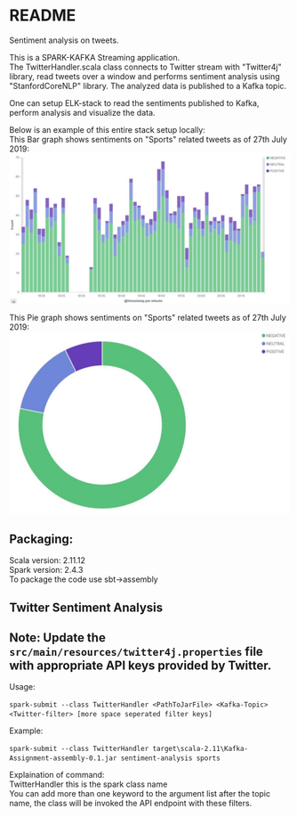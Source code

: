 README
======

Sentiment analysis on tweets.

This is a SPARK-KAFKA Streaming application.\
The TwitterHandler.scala class connects to Twitter stream with "Twitter4j" library, 
read tweets over a window and performs sentiment analysis using "StanfordCoreNLP" library.
The analyzed data is published to a Kafka topic.

One can setup ELK-stack to read the sentiments published to Kafka, perform analysis and 
visualize the data.

Below is an example of this entire stack setup locally:\
This Bar graph shows sentiments on "Sports" related tweets as of 27th July 2019:\
![alt text](https://github.com/hitesh-2457/Twitter-Sentiment-Analysis/blob/master/KibanaGraphs/SentimentAnalysis.jpg)

This Pie graph shows sentiments on "Sports" related tweets as of 27th July 2019:\
![alt text](https://github.com/hitesh-2457/Twitter-Sentiment-Analysis/blob/master/KibanaGraphs/SentimentAnalysisPie.jpg)

Packaging:
----------

Scala version: 2.11.12 \
Spark version: 2.4.3 \
To package the code use sbt->assembly

Twitter Sentiment Analysis
--------------------------

Note: Update the `src/main/resources/twitter4j.properties` file with appropriate API keys provided by Twitter.
-----

Usage:

`spark-submit --class TwitterHandler <PathToJarFile> <Kafka-Topic> <Twitter-filter> [more space seperated filter keys]`

Example:

`spark-submit --class TwitterHandler target\scala-2.11\Kafka-Assignment-assembly-0.1.jar sentiment-analysis sports`

Explaination of command: \
TwitterHandler	this is the spark class name \
You can add more than one keyword to the argument list after the topic name, the class will be invoked the API endpoint with these filters.